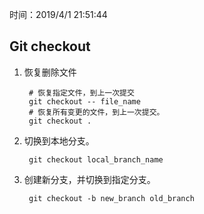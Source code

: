 时间：2019/4/1 21:51:44   

## Git checkout 

1. 恢复删除文件  

		# 恢复指定文件，到上一次提交
		git checkout -- file_name
		# 恢复所有变更的文件，到上一次提交。 
		git checkout .

2. 切换到本地分支。

		git checkout local_branch_name

3. 创建新分支，并切换到指定分支。

		git checkout -b new_branch old_branch

 

